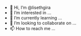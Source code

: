 - 👋 Hi, I’m @lisethgira
- 👀 I’m interested in ...
- 🌱 I’m currently learning ...
- 💞️ I’m looking to collaborate on ...
- 📫 How to reach me ...

<!---
lisethgira/lisethgira is a ✨ special ✨ repository because its `README.md` (this file) appears on your GitHub profile.
You can click the Preview link to take a look at your changes.
--->
